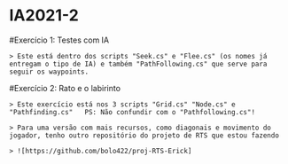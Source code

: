 # IA2021-2

#Exercício 1: Testes com IA

	> Este está dentro dos scripts "Seek.cs" e "Flee.cs" (os nomes já entregam o tipo de IA) e também "PathFollowing.cs" que serve para seguir os waypoints.

#Exercício 2: Rato e o labirinto

	> Este exercício está nos 3 scripts "Grid.cs" "Node.cs" e "Pathfinding.cs"   PS: Não confundir com o "Pathfollowing.cs"!
	
	> Para uma versão com mais recursos, como diagonais e movimento do jogador, tenho outro repositório do projeto de RTS que estou fazendo
	
	> ![https://github.com/bolo422/proj-RTS-Erick]

